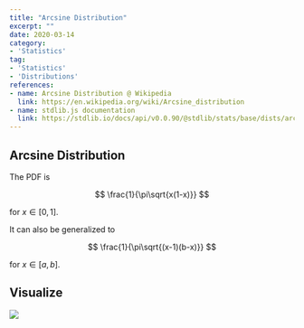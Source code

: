 ```yaml
---
title: "Arcsine Distribution"
excerpt: ""
date: 2020-03-14
category:
- 'Statistics'
tag:
- 'Statistics'
- 'Distributions'
references:
- name: Arcsine Distribution @ Wikipedia
  link: https://en.wikipedia.org/wiki/Arcsine_distribution
- name: stdlib.js documentation
  link: https://stdlib.io/docs/api/v0.0.90/@stdlib/stats/base/dists/arcsine
---
```


## Arcsine Distribution

The PDF is

$$
\frac{1}{\pi\sqrt{x(1-x)}}
$$

for $x\in [0,1]$.

It can also be generalized to

$$
\frac{1}{\pi\sqrt{(x-1)(b-x)}}
$$

for $x\in [a,b]$.


## Visualize

![](../assets/arcsine/arcsine.png)